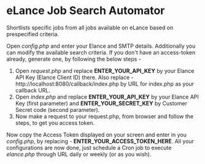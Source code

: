 eLance Job Search Automator
===========================

Shortlists specific jobs from all jobs available on eLance based on prespecified criteria. 

Open *config.php* and enter your Elance and SMTP details. Additionally you can modify the available search criteria. If you don't have an access-token already, generate one, by following the below steps -

1) Open *request.php* and replace **ENTER_YOUR_API_KEY** by your Elance API Key (Elance Client ID) there. Also replace - http://localhost:8080/callback/index.php  by URL for index.php as your callback URL.
2) Open *index.php* and replace **ENTER_YOUR_API_KEY** by your Elance API Key (first parameter) and **ENTER_YOUR_SECRET_KEY** by Customer Secret code (second parameter).
3) Now make a request to your request.php, from browser and follow the steps, to get you access token.

Now copy the Access Token displayed on your screen and enter in you *config.php*, by replacing - **ENTER_YOUR_ACCESS_TOKEN_HERE**. All your configurations are now done, just schedule a Cron job to execute *elance.php* through URL daily or weekly (or as you wish).
